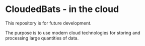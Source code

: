 # CloudedBats - in the cloud

This repository is for future development.

The purpose is to use modern cloud technologies for storing and processing large quantities of data.
